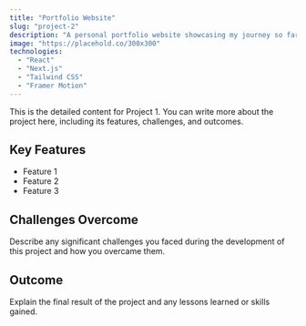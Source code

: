 ```yaml
---
title: "Portfolio Website"
slug: "project-2"
description: "A personal portfolio website showcasing my journey so far."
image: "https://placehold.co/300x300"
technologies:
  - "React"
  - "Next.js"
  - "Tailwind CSS"
  - "Framer Motion"
---
```


This is the detailed content for Project 1. You can write more about the project here, including its features, challenges, and outcomes.

## Key Features

- Feature 1
- Feature 2
- Feature 3

## Challenges Overcome

Describe any significant challenges you faced during the development of this project and how you overcame them.

## Outcome

Explain the final result of the project and any lessons learned or skills gained.

